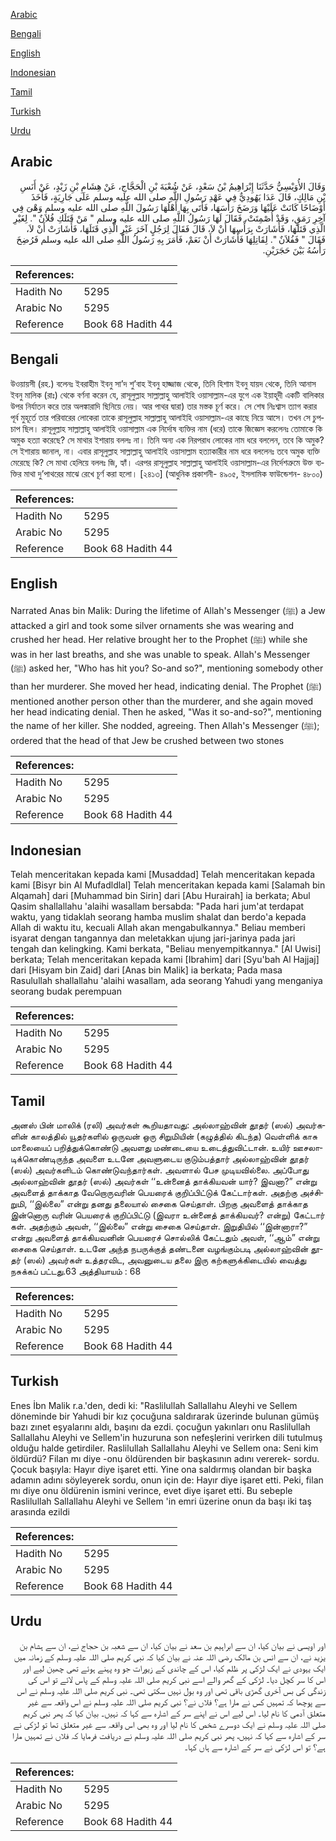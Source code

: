 [Arabic](#arabic)

[Bengali](#bengali)

[English](#english)

[Indonesian](#indonesian)

[Tamil](#tamil)

[Turkish](#turkish)

[Urdu](#urdu)

## Arabic


<div dir="rtl" lang="ar" style={{fontSize:'larger',backgroundColor:'#f8f9fa',padding:20}}>
وَقَالَ الأُوَيْسِيُّ حَدَّثَنَا إِبْرَاهِيمُ بْنُ سَعْدٍ، عَنْ شُعْبَةَ بْنِ الْحَجَّاجِ، عَنْ هِشَامِ بْنِ زَيْدٍ، عَنْ أَنَسِ بْنِ مَالِكٍ، قَالَ عَدَا يَهُودِيٌّ فِي عَهْدِ رَسُولِ اللَّهِ صلى الله عليه وسلم عَلَى جَارِيَةٍ، فَأَخَذَ أَوْضَاحًا كَانَتْ عَلَيْهَا وَرَضَخَ رَأْسَهَا، فَأَتَى بِهَا أَهْلُهَا رَسُولَ اللَّهِ صلى الله عليه وسلم وَهْىَ فِي آخِرِ رَمَقٍ، وَقَدْ أُصْمِتَتْ، فَقَالَ لَهَا رَسُولُ اللَّهِ صلى الله عليه وسلم ‏"‏ مَنْ قَتَلَكِ فُلاَنٌ ‏"‏‏.‏ لِغَيْرِ الَّذِي قَتَلَهَا، فَأَشَارَتْ بِرَأْسِهَا أَنْ لاَ، قَالَ فَقَالَ لِرَجُلٍ آخَرَ غَيْرِ الَّذِي قَتَلَهَا، فَأَشَارَتْ أَنْ لاَ، فَقَالَ ‏"‏ فَفُلاَنٌ ‏"‏‏.‏ لِقَاتِلِهَا فَأَشَارَتْ أَنْ نَعَمْ، فَأَمَرَ بِهِ رَسُولُ اللَّهِ صلى الله عليه وسلم فَرُضِخَ رَأْسُهُ بَيْنَ حَجَرَيْنِ‏.‏
</div>
<div style={{backgroundColor:'#f8f9fa',padding:20, marginBottom: 10}}><table> <thead> <tr> <th>References:</th> <th></th> </tr> </thead> <tbody><tr><td>Hadith No</td><td>5295</td></tr><tr><td>Arabic No</td><td>5295</td></tr><tr><td>Reference</td><td>Book 68 Hadith 44</td></tr></tbody></table></div>

## Bengali


<div dir="ltr" lang="bn" style={{fontSize:'larger',backgroundColor:'#f8f9fa',padding:20}}>
উওয়ায়সী (রহ.) বলেনঃ ইবরাহীম ইবনু সা’দ শু’বাহ ইবনু হাজ্জাজ থেকে, তিনি হিশাম ইবনু যায়দ থেকে, তিনি আনাস ইবনু মালিক (রাঃ) থেকে বর্ণনা করেন যে, রাসূলুল্লাহ সাল্লাল্লাহু আলাইহি ওয়াসাল্লাম-এর যুগে এক ইয়াহূদী একটি বালিকার উপর নির্যাতন করে তার অলঙ্কারাদি ছিনিয়ে নেয়। আর পাথর দ্বারা) তার মস্তক চূর্ণ করে। সে শেষ নিঃশ্বাস ত্যাগ করার পূর্ব মুহূর্তে তার পরিবারের লোকেরা তাকে রাসূলুল্লাহ সাল্লাল্লাহু আলাইহি ওয়াসাল্লাম-এর কাছে নিয়ে আসে। তখন সে চুপচাপ ছিল। রাসূলুল্লাহ সাল্লাল্লাহু আলাইহি ওয়াসাল্লাম এক নির্দোষ ব্যক্তির নাম (ধরে) তাকে জিজ্ঞেস করলেনঃ তোমাকে কি অমুক হত্যা করেছে? সে মাথার ইশারায় বললঃ না। তিনি অন্য এক নিরপরাধ লোকের নাম ধরে বললেন, তবে কি অমুক? সে ইশারায় জানাল, না। এবার রাসূলুল্লাহ সাল্লাল্লাহু আলাইহি ওয়াসাল্লাম হত্যাকারীর নাম ধরে বললেনঃ তবে অমুক ব্যক্তি মেরেছে কি? সে মাথা হেলিয়ে বললঃ জি, হ্যাঁ। এরপর রাসূলুল্লাহ সাল্লাল্লাহু আলাইহি ওয়াসাল্লাম-এর নির্দেশত্রুমে উক্ত ব্যক্তির মাথা দু’পাথরের মাঝে রেখে চূর্ণ করা হলো। [২৪১৩] (আধুনিক প্রকাশনী- ৪৯০৫, ইসলামিক ফাউন্ডেশন- ৪৮০০)
</div>
<div style={{backgroundColor:'#f8f9fa',padding:20, marginBottom: 10}}><table> <thead> <tr> <th>References:</th> <th></th> </tr> </thead> <tbody><tr><td>Hadith No</td><td>5295</td></tr><tr><td>Arabic No</td><td>5295</td></tr><tr><td>Reference</td><td>Book 68 Hadith 44</td></tr></tbody></table></div>

## English


<div dir="ltr" lang="en" style={{fontSize:'larger',backgroundColor:'#f8f9fa',padding:20}}>
Narrated Anas bin Malik: During the lifetime of Allah's Messenger (ﷺ) a Jew attacked a girl and took some silver ornaments she was wearing and crushed her head. Her relative brought her to the Prophet (ﷺ) while she was in her last breaths, and she was unable to speak. Allah's Messenger (ﷺ) asked her, "Who has hit you? So-and so?", mentioning somebody other than her murderer. She moved her head, indicating denial. The Prophet (ﷺ) mentioned another person other than the murderer, and she again moved her head indicating denial. Then he asked, "Was it so-and-so?", mentioning the name of her killer. She nodded, agreeing. Then Allah's Messenger (ﷺ); ordered that the head of that Jew be crushed between two stones
</div>
<div style={{backgroundColor:'#f8f9fa',padding:20, marginBottom: 10}}><table> <thead> <tr> <th>References:</th> <th></th> </tr> </thead> <tbody><tr><td>Hadith No</td><td>5295</td></tr><tr><td>Arabic No</td><td>5295</td></tr><tr><td>Reference</td><td>Book 68 Hadith 44</td></tr></tbody></table></div>

## Indonesian


<div dir="ltr" lang="id" style={{fontSize:'larger',backgroundColor:'#f8f9fa',padding:20}}>
Telah menceritakan kepada kami [Musaddad] Telah menceritakan kepada kami [Bisyr bin Al Mufadldlal] Telah menceritakan kepada kami [Salamah bin Alqamah] dari [Muhammad bin Sirin] dari [Abu Hurairah] ia berkata; Abul Qasim shallallahu 'alaihi wasallam bersabda: "Pada hari jum'at terdapat waktu, yang tidaklah seorang hamba muslim shalat dan berdo'a kepada Allah di waktu itu, kecuali Allah akan mengabulkannya." Beliau memberi isyarat dengan tangannya dan meletakkan ujung jari-jarinya pada jari tengah dan kelingking. Kami berkata, "Beliau menyempitkannya." [Al Uwisi] berkata; Telah menceritakan kepada kami [Ibrahim] dari [Syu'bah Al Hajjaj] dari [Hisyam bin Zaid] dari [Anas bin Malik] ia berkata; Pada masa Rasulullah shallallahu 'alaihi wasallam, ada seorang Yahudi yang menganiya seorang budak perempuan
</div>
<div style={{backgroundColor:'#f8f9fa',padding:20, marginBottom: 10}}><table> <thead> <tr> <th>References:</th> <th></th> </tr> </thead> <tbody><tr><td>Hadith No</td><td>5295</td></tr><tr><td>Arabic No</td><td>5295</td></tr><tr><td>Reference</td><td>Book 68 Hadith 44</td></tr></tbody></table></div>

## Tamil


<div dir="ltr" lang="ta" style={{fontSize:'larger',backgroundColor:'#f8f9fa',padding:20}}>
அனஸ் பின் மாலிக் (ரலி) அவர்கள் கூறியதாவது: அல்லாஹ்வின் தூதர் (ஸல்) அவர்களின் காலத்தில் யூதர்களில் ஒருவன் ஒரு சிறுமியின் (கழுத்தில் கிடந்த) வெள்ளிக் காசு மாலையைப் பறித்துக்கொண்டு அவளது மண்டையை உடைத்துவிட்டான். உயிர் ஊசலாடிக்கொண்டிருந்த அவளை உடனே அவளுடைய குடும்பத்தார் அல்லாஹ்வின் தூதர் (ஸல்) அவர்களிடம் கொண்டுவந்தார்கள். அவளால் பேச முடியவில்லை. அப்போது அல்லாஹ்வின் தூதர் (ஸல்) அவர்கள் ‘‘உன்னைத் தாக்கியவன் யார்? இவனா?” என்று அவளைத் தாக்காத வேறொருவரின் பெயரைக் குறிப்பிட்டுக் கேட்டார்கள். அதற்கு அச்சிறுமி, ‘‘இல்லை” என்று தனது தலையால் சைகை செய்தாள். பிறகு அவளைத் தாக்காத இன்னொரு வரின் பெயரைக் குறிப்பிட்டு (இவரா உன்னைத் தாக்கியவர்? என்று) கேட்டார் கள். அதற்கும் அவள், ‘‘இல்லை” என்று சைகை செய்தாள். இறுதியில் ‘‘இன்னாரா?” என்று அவளைத் தாக்கியவனின் பெயரைச் சொல்லிக் கேட்டதும் அவள், ‘‘ஆம்” என்று சைகை செய்தாள். உடனே அந்த நபருக்குத் தண்டனை வழங்கும்படி அல்லாஹ்வின் தூதர் (ஸல்) அவர்கள் உத்தரவிட, அவனுடைய தலை இரு கற்களுக்கிடையில் வைத்து நசுக்கப் பட்டது.63 அத்தியாயம் : 68
</div>
<div style={{backgroundColor:'#f8f9fa',padding:20, marginBottom: 10}}><table> <thead> <tr> <th>References:</th> <th></th> </tr> </thead> <tbody><tr><td>Hadith No</td><td>5295</td></tr><tr><td>Arabic No</td><td>5295</td></tr><tr><td>Reference</td><td>Book 68 Hadith 44</td></tr></tbody></table></div>

## Turkish


<div dir="ltr" lang="tr" style={{fontSize:'larger',backgroundColor:'#f8f9fa',padding:20}}>
Enes İbn Malik r.a.'den, dedi ki: "Raslilullah Sallallahu Aleyhi ve Sellem döneminde bir Yahudi bir kız çocuğuna saldırarak üzerinde bulunan gümüş bazı zınet eşyalarını aldı, başını da ezdi. çocuğun yakınları onu Raslilullah Sallallahu Aleyhi ve Sellem'in huzuruna son nefeşlerini verirken dili tutulmuş olduğu halde getirdiler. Raslilullah Sallallahu Aleyhi ve Sellem ona: Seni kim öldürdü? Filan mı diye -onu öldürenden bir başkasının adını vererek- sordu. Çocuk başıyla: Hayır diye işaret etti. Yine ona saldırmış olandan bir başka adamın adını söyleyerek sordu, onun için de: Hayır diye işaret etti. Peki, filan mı diye onu öldürenin ismini verince, evet diye işaret etti. Bu sebeple Raslilullah Sallallahu Aleyhi ve Sellem 'in emri üzerine onun da başı iki taş arasında ezildi
</div>
<div style={{backgroundColor:'#f8f9fa',padding:20, marginBottom: 10}}><table> <thead> <tr> <th>References:</th> <th></th> </tr> </thead> <tbody><tr><td>Hadith No</td><td>5295</td></tr><tr><td>Arabic No</td><td>5295</td></tr><tr><td>Reference</td><td>Book 68 Hadith 44</td></tr></tbody></table></div>

## Urdu


<div dir="rtl" lang="ur" style={{fontSize:'larger',backgroundColor:'#f8f9fa',padding:20}}>
اور اویسی نے بیان کیا، ان سے ابراہیم بن سعد نے بیان کیا، ان سے شعبہ بن حجاج نے، ان سے ہشام بن یزید نے، ان سے انس بن مالک رضی اللہ عنہ نے بیان کیا کہ نبی کریم صلی اللہ علیہ وسلم کے زمانہ میں ایک یہودی نے ایک لڑکی پر ظلم کیا، اس کے چاندی کے زیورات جو وہ پہنے ہوئے تھی چھین لیے اور اس کا سر کچل دیا۔ لڑکی کے گھر والے اسے نبی کریم صلی اللہ علیہ وسلم کے پاس لائے تو اس کی زندگی کی بس آخری گھڑی باقی تھی اور وہ بول نہیں سکتی تھی۔ نبی کریم صلی اللہ علیہ وسلم نے اس سے پوچھا کہ تمہیں کس نے مارا ہے؟ فلاں نے؟ نبی کریم صلی اللہ علیہ وسلم نے اس واقعہ سے غیر متعلق آدمی کا نام لیا۔ اس لیے اس نے اپنے سر کے اشارہ سے کہا کہ نہیں۔ بیان کیا کہ پھر نبی کریم صلی اللہ علیہ وسلم نے ایک دوسرے شخص کا نام لیا اور وہ بھی اس واقعہ سے غیر متعلق تھا تو لڑکی نے سر کے اشارہ سے کہا کہ نہیں، پھر نبی کریم صلی اللہ علیہ وسلم نے دریافت فرمایا کہ فلاں نے تمہیں مارا ہے؟ تو اس لڑکی نے سر کے اشارہ سے ہاں کہا۔
</div>
<div style={{backgroundColor:'#f8f9fa',padding:20, marginBottom: 10}}><table> <thead> <tr> <th>References:</th> <th></th> </tr> </thead> <tbody><tr><td>Hadith No</td><td>5295</td></tr><tr><td>Arabic No</td><td>5295</td></tr><tr><td>Reference</td><td>Book 68 Hadith 44</td></tr></tbody></table></div>